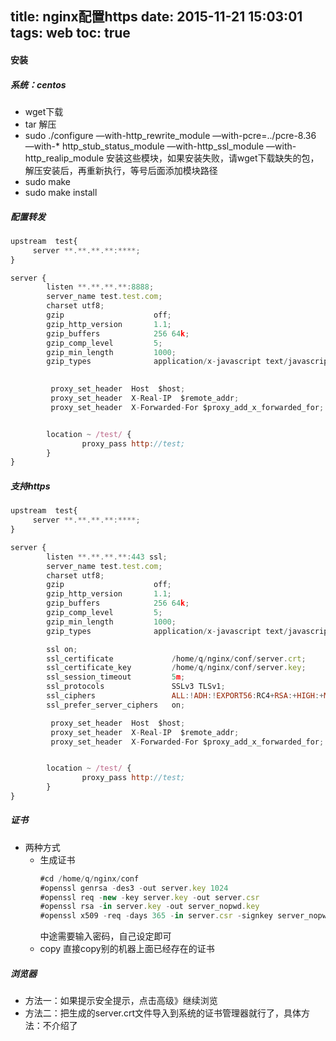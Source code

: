 title: nginx配置https
date: 2015-11-21 15:03:01
tags: web
toc: true
---
#### 安装
##### 系统：centos
* wget下载
* tar 解压
* sudo ./configure —with-http_rewrite_module —with-pcre=../pcre-8.36 —with-* http_stub_status_module —with-http_ssl_module —with-http_realip_module 安装这些模块，如果安装失败，请wget下载缺失的包，解压安装后，再重新执行，等号后面添加模块路径
* sudo make
* sudo make install
<!--more-->

##### 配置转发
```javascript
upstream  test{
     server **.**.**.**:****;
}

server {
        listen **.**.**.**:8888;
        server_name test.test.com;
        charset utf8;
        gzip                    off;
        gzip_http_version       1.1;
        gzip_buffers            256 64k;
        gzip_comp_level         5;
        gzip_min_length         1000;
        gzip_types              application/x-javascript text/javascript text/plain text/xml text/css image/jpeg image/jpg image/png image/gif application/x-shockwave-flash image/x-icon;

    
         proxy_set_header  Host  $host;
         proxy_set_header  X-Real-IP  $remote_addr;
         proxy_set_header  X-Forwarded-For $proxy_add_x_forwarded_for;


        location ~ /test/ {
                proxy_pass http://test;
        }
}
```

##### 支持https
```javascript
upstream  test{
     server **.**.**.**:****;
}

server {
        listen **.**.**.**:443 ssl;
        server_name test.test.com;
        charset utf8;
        gzip                    off;
        gzip_http_version       1.1;
        gzip_buffers            256 64k;
        gzip_comp_level         5;
        gzip_min_length         1000;
        gzip_types              application/x-javascript text/javascript text/plain text/xml text/css image/jpeg image/jpg image/png image/gif application/x-shockwave-flash image/x-icon;

        ssl on;
        ssl_certificate             /home/q/nginx/conf/server.crt;
        ssl_certificate_key         /home/q/nginx/conf/server.key;
        ssl_session_timeout         5m;
        ssl_protocols               SSLv3 TLSv1;
        ssl_ciphers                 ALL:!ADH:!EXPORT56:RC4+RSA:+HIGH:+MEDIUM:+LOW:+SSLv2:+EXP;
        ssl_prefer_server_ciphers   on;

         proxy_set_header  Host  $host;
         proxy_set_header  X-Real-IP  $remote_addr;
         proxy_set_header  X-Forwarded-For $proxy_add_x_forwarded_for;


        location ~ /test/ {
                proxy_pass http://test;
        }
}
```
##### 证书
* 两种方式
	* 生成证书
		```javascript
		#cd /home/q/nginx/conf
		#openssl genrsa -des3 -out server.key 1024
		#openssl req -new -key server.key -out server.csr
		#openssl rsa -in server.key -out server_nopwd.key
		#openssl x509 -req -days 365 -in server.csr -signkey server_nopwd.key -out server.crt
		```
		中途需要输入密码，自己设定即可
	* copy
		直接copy别的机器上面已经存在的证书

##### 浏览器
* 方法一：如果提示安全提示，点击高级》继续浏览
* 方法二：把生成的server.crt文件导入到系统的证书管理器就行了，具体方法：不介绍了